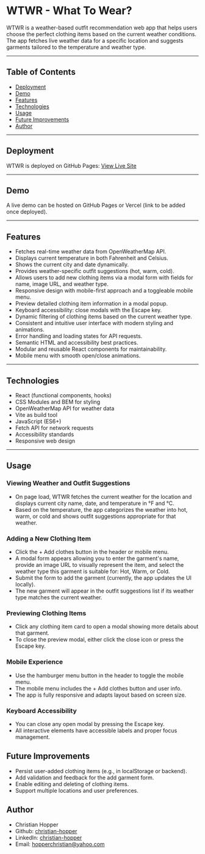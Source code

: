 # WTWR - What To Wear?

WTWR is a weather-based outfit recommendation web app that helps users choose the perfect clothing items based on the current weather conditions. The app fetches live weather data for a specific location and suggests garments tailored to the temperature and weather type.

---

## Table of Contents

- [Deployment](#deployment)
- [Demo](#demo)
- [Features](#features)
- [Technologies](#technologies)
- [Usage](#usage)
- [Future Improvements](#future-improvements)
- [Author](#author)

---

## Deployment

WTWR is deployed on GitHub Pages:
[View Live Site](https://christian-hopper.github.io/se_project_react/)

---

## Demo

A live demo can be hosted on GitHub Pages or Vercel (link to be added once deployed).

---

## Features

- Fetches real-time weather data from OpenWeatherMap API.
- Displays current temperature in both Fahrenheit and Celsius.
- Shows the current city and date dynamically.
- Provides weather-specific outfit suggestions (hot, warm, cold).
- Allows users to add new clothing items via a modal form with fields for name, image URL, and weather type.
- Responsive design with mobile-first approach and a toggleable mobile menu.
- Preview detailed clothing item information in a modal popup.
- Keyboard accessibility: close modals with the Escape key.
- Dynamic filtering of clothing items based on the current weather type.
- Consistent and intuitive user interface with modern styling and animations.
- Error handling and loading states for API requests.
- Semantic HTML and accessibility best practices.
- Modular and reusable React components for maintainability.
- Mobile menu with smooth open/close animations.

---

## Technologies

- React (functional components, hooks)
- CSS Modules and BEM for styling
- OpenWeatherMap API for weather data
- Vite as build tool
- JavaScript (ES6+)
- Fetch API for network requests
- Accessibility standards
- Responsive web design

---

## Usage

### Viewing Weather and Outfit Suggestions

- On page load, WTWR fetches the current weather for the location and displays current city name, date, and temperature in °F and °C.
- Based on the temperature, the app categorizes the weather into hot, warm, or cold and shows outfit suggestions appropriate for that weather.

### Adding a New Clothing Item

- Click the + Add clothes button in the header or mobile menu.
- A modal form appears allowing you to enter the garment's name, provide an image URL to visually represent the item, and select the weather type this garment is suitable for: Hot, Warm, or Cold.
- Submit the form to add the garment (currently, the app updates the UI locally).
- The new garment will appear in the outfit suggestions list if its weather type matches the current weather.

### Previewing Clothing Items

- Click any clothing item card to open a modal showing more details about that garment.
- To close the preview modal, either click the close icon or press the Escape key.

### Mobile Experience

- Use the hamburger menu button in the header to toggle the mobile menu.
- The mobile menu includes the + Add clothes button and user info.
- The app is fully responsive and adapts layout based on screen size.

### Keyboard Accessibility

- You can close any open modal by pressing the Escape key.
- All interactive elements have accessible labels and proper focus management.

## Future Improvements

- Persist user-added clothing items (e.g., in localStorage or backend).
- Add validation and feedback for the add garment form.
- Enable editing and deleting of clothing items.
- Support multiple locations and user preferences.

## Author

- Christian Hopper
- Github: [christian-hopper](https://github.com/christian-hopper)
- LinkedIn: [christian-hopper](https://www.linkedin.com/in/christian-hopper-105085369/)
- Email: hopperchristian@yahoo.com
